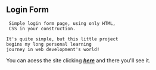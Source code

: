 ## Login Form

```
 Simple login form page, using only HTML,   
 CSS in your construction. 

It's quite simple, but this little project 
begins my long personal learning  
journey in web development's world!

```
You can acess the site clicking <a href="https://tas48.github.io/Login-form" target="_blank"><em><strong>here</strong></em></a>
 and there you'll see it.

 


